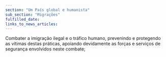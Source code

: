```yaml
---
section: "Um País global e humanista"
sub_section: "Migrações"
fulfilled_date:
links_to_news_articles:
---
```


Combater a imigração ilegal e o tráfico humano, prevenindo e protegendo as vítimas destas práticas, apoiando devidamente as forças e serviços de segurança envolvidos neste combate;